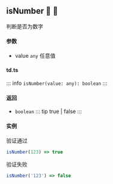 ## isNumber :tada: :100: 
判断是否为数字
#### 参数 
- value `any` 任意值
 
#### td.ts
::: info
`isNumber(value: any): boolean`
:::
#### 返回 
- `boolean` 
::: tip
true | false
:::
#### 实例 
验证通过


```ts
isNumber(123) => true
```
验证失败


```ts
isNumber('123') => false
```
